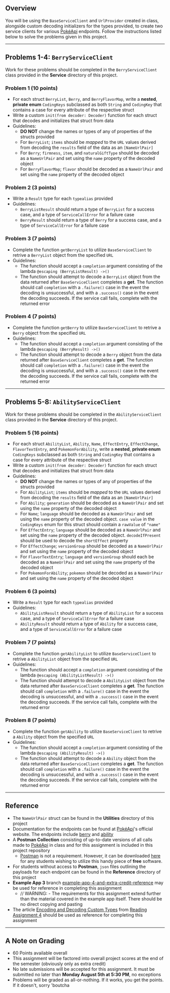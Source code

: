 ## Overview

You will be using the `BaseServiceClient` and `UrlProvider` created in class, alongside custom decoding initializers for the types provided, to create two service clients for various [PokéApi](https://pokeapi.co/docs/v2.html/) endpoints. Follow the instructions listed below to solve the problems given in this project.

---

## Problems 1-4: `BerryServiceClient`

Work for these problems should be completed in the `BerryServiceClient` class provided in the **Service** directory of this project.

### Problem 1 (10 points)

- For each struct `BerryList`, `Berry`, and `BerryFlavorMap`, write a **nested**, **private enum** `CodingKeys` subclassed as both `String` and `CodingKey` that contains a case for every attribute of the respective struct
- Write a custom `init(from decoder: Decoder)` function for each struct that decodes and initializes that struct from data
- Guidelines:
    - **DO NOT** change the names or types of any of properties of the structs provided
    - For `BerryList`; `items` should be _mapped_ to the `URL` values derived from decoding the `results` field of the data as an `[NameUrlPair]`
    - For `Berry`; `firmness`, `item`, and `naturalGiftType` should be decoded as a `NameUrlPair` and set using the `name` property of the decoded object
    - For `BerryFlavorMap`; `flavor` should be decoded as a `NameUrlPair` and set using the `name` property of the decoded object

### Problem 2 (3 points)

- Write a `Result` type for each `typealias` provided
- Guidelines:
    - `BerryListResult` should return a type of `BerryList` for a success case, and a type of `ServiceCallError` for a failure case
    - `BerryResult` should return a type of `Berry` for a success case, and a type of `ServiceCallError` for a failure case

### Problem 3 (7 points)

- Complete the function `getBerryList` to utilize `BaseServiceClient` to retrive a `BerryList` object from the specified `URL`
- Guidelines:
    - The function should accept a `completion` argument consisting of the lambda `@escaping (BerryListResult) ->()`
    - The function should attempt to decode a `BerryList` object from the data returned after `BaseServiceClient` completes a **get**. The function should call `completion` with a `.failure()` case in the event the decoding is unsuccessful, and with a `.success()` case in the event the decoding succeeds. If the service call fails, complete with the returned error

### Problem 4 (7 points)

- Complete the function `getBerry` to utilize `BaseServiceClient` to retrive a `Berry` object from the specified `URL`
- Guidelines:
    - The function should accept a `completion` argument consisting of the lambda `@escaping (BerryResult) ->()`
    - The function should attempt to decode a `Berry` object from the data returned after `BaseServiceClient` completes a **get**. The function should call `completion` with a `.failure()` case in the event the decoding is unsuccessful, and with a `.success()` case in the event the decoding succeeds. If the service call fails, complete with the returned error

---

## Problems 5-8: `AbilityServiceClient`

Work for these problems should be completed in the `AbilityServiceClient` class provided in the **Service** directory of this project.

### Problem 5 (16 points)

- For each struct `AbilityList`, `Ability`, `Name`, `EffectEntry`, `EffectChange`, `FlavorTextEntry`, and `PokemonForAbility`, write a **nested**, **private enum** `CodingKeys` subclassed as both `String` and `CodingKey` that contains a case for every attribute of the respective struct
- Write a custom `init(from decoder: Decoder)` function for each struct that decodes and initializes that struct from data
- Guidelines:
    - **DO NOT** change the names or types of any of properties of the structs provided
    - For `AbilityList`; `items` should be _mapped_ to the `URL` values derived from decoding the `results` field of the data as an `[NameUrlPair]`
    - For `Ability`; `generation` should be decoded as a `NameUrlPair` and set using the `name` property of the decoded object
    - For `Name`; `language` should be decoded as a `NameUrlPair` and set using the `name` property of the decoded object. `case value` in the `CodingKeys` enum for this struct should contain a `rawValue` of `"name"`
    - For `EffectEntry`; `language` should be decoded as a `NameUrlPair` and set using the `name` property of the decoded object. `decodeIfPresent` should be used to decode the `shortEffect` property
    - For `EffectChange`; `versionGroup` should be decoded as a `NameUrlPair` and set using the `name` property of the decoded object
    - For `FlavorTextEntry`; `language` and `versionGroup` should each be decoded as a `NameUrlPair` and set using the `name` property of the decoded object
    - For `PokemonForAbility`; `pokemon` should be decoded as a `NameUrlPair` and set using the `name` property of the decoded object

### Problem 6 (3 points)

- Write a `Result` type for each `typealias` provided
- Guidelines:
    - `AbilityListResult` should return a type of `AbilityList` for a success case, and a type of `ServiceCallError` for a failure case
    - `AbilityResult` should return a type of `Ability` for a success case, and a type of `ServiceCallError` for a failure case

### Problem 7 (7 points)

- Complete the function `getAbilityList` to utilize `BaseServiceClient` to retrive a `AbilityList` object from the specified `URL`
- Guidelines:
    - The function should accept a `completion` argument consisting of the lambda `@escaping (AbilityListResult) ->()`
    - The function should attempt to decode a `AbilityList` object from the data returned after `BaseServiceClient` completes a **get**. The function should call `completion` with a `.failure()` case in the event the decoding is unsuccessful, and with a `.success()` case in the event the decoding succeeds. If the service call fails, complete with the returned error

### Problem 8 (7 points)

- Complete the function `getAbility` to utilize `BaseServiceClient` to retrive a `Ability` object from the specified `URL`
- Guidelines:
    - The function should accept a `completion` argument consisting of the lambda `@escaping (AbilityResult) ->()`
    - The function should attempt to decode a `Ability` object from the data returned after `BaseServiceClient` completes a **get**. The function should call `completion` with a `.failure()` case in the event the decoding is unsuccessful, and with a `.success()` case in the event the decoding succeeds. If the service call fails, complete with the returned error  

---

## Reference

- The `NameUrlPair` struct can be found in the **Utilities** directory of this project
- Documentation for the endpoints can be found at [PokéApi](https://pokeapi.co/docs/v2.html/)'s official website. The endpoints include [berry](https://pokeapi.co/docs/v2.html/#berries-section) and [ability](https://pokeapi.co/docs/v2.html/#abilities)
- A **Postman Collection** consisting of up-to-date versions of all calls made to [PokéApi](https://pokeapi.co/docs/v2.html/) in class and for this assignment is included in this project repository
    - [Postman](https://www.getpostman.com/) is not a requirement. However, it can be downloaded [here](https://www.getpostman.com/downloads/) for any students wishing to utilize this handy piece of **free** software.
- For students without access to **Postman**, `json` files outlining the payloads for each endpoint can be found in the **Reference** directory of this project
- **Example App 3** branch [example-app-4-and-extra-credit-reference](https://github.com/gmhz7b/example_app_3/tree/example-app-4-and-extra-credit-reference) may be used for reference in completing this assignment
    - // WARNING: - The requirements for this assignment extend further than the material covered in the example app itself. There should be no direct copying and pasting
- The article [Encoding and Decoding Custom Types](https://developer.apple.com/documentation/foundation/archives_and_serialization/encoding_and_decoding_custom_types) from [Reading Assignment 4](https://umsl.instructure.com/courses/52863/assignments/251520) should be used as reference for completing this assignment

---

## A Note on Grading

- 60 Points available overall
- This assignment will be factored into overall project scores at the end of the semester (obviously only as extra credit)
- No late submissions will be accepted for this assignment. It must be submitted no later than **Monday August 5th at 5:30 PM**, no exceptions
- Problems will be graded as all-or-nothing. If it works, you get the points. If it doesn't, sorry 'boutcha